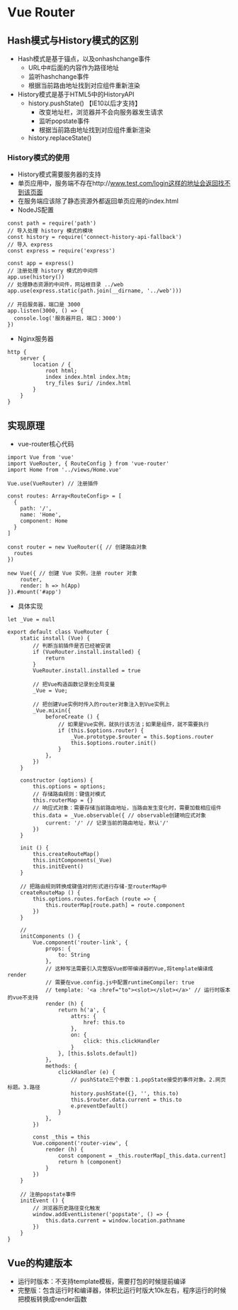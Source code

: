 # Vue Router
## Hash模式与History模式的区别
- Hash模式是基于锚点，以及onhashchange事件
    - URL中#后面的内容作为路径地址
    - 监听hashchange事件
    - 根据当前路由地址找到对应组件重新渲染
- History模式是基于HTML5中的HistoryAPI
    - history.pushState() 【IE10以后才支持】
        - 改变地址栏，浏览器并不会向服务器发生请求
        - 监听popstate事件
        - 根据当前路由地址找到对应组件重新渲染
    - history.replaceState()

### History模式的使用
- History模式需要服务器的支持
- 单页应用中，服务端不存在http://www.test.com/login这样的地址会返回找不到该页面
- 在服务端应该除了静态资源外都返回单页应用的index.html
- NodeJS配置
```
const path = require('path')
// 导入处理 history 模式的模块
const history = require('connect-history-api-fallback')
// 导入 express
const express = require('express')

const app = express()
// 注册处理 history 模式的中间件
app.use(history())
// 处理静态资源的中间件，网站根目录 ../web
app.use(express.static(path.join(__dirname, '../web')))

// 开启服务器，端口是 3000
app.listen(3000, () => {
  console.log('服务器开启，端口：3000')
})
```
- Nginx服务器
```
http {
    server {
        location / {
            root html;
            index index.html index.htm;
            try_files $uri/ /index.html
        }
    }
}
```

## 实现原理
- vue-router核心代码
```
import Vue from 'vue'
import VueRouter, { RouteConfig } from 'vue-router'
import Home from '../views/Home.vue'

Vue.use(VueRouter) // 注册插件

const routes: Array<RouteConfig> = [
  {
    path: '/',
    name: 'Home',
    component: Home
  }
]

const router = new VueRouter({ // 创建路由对象
  routes
})

new Vue({ // 创建 Vue 实例，注册 router 对象
    router,
    render: h => h(App)
}).#mount('#app')

```
- 具体实现
```
let _Vue = null

export default class VueRouter {
    static install (Vue) {
        // 判断当前插件是否已经被安装
        if (VueRouter.install.installed) {
            return
        }
        VueRouter.install.installed = true

        // 把Vue构造函数记录到全局变量
        _Vue = Vue;

        // 把创建Vue实例时传入的router对象注入到Vue实例上
        _Vue.mixin({
            beforeCreate () {
                // 如果是Vue实例，就执行该方法；如果是组件，就不需要执行
                if (this.$options.router) {
                    _Vue.prototype.$router = this.$options.router
                    this.$options.router.init()
                }
            },
        })
    }

    constructor (options) {
        this.options = options;
        // 存储路由规则：键值对模式
        this.routerMap = {}
        // 响应式对象：需要存储当前路由地址，当路由发生变化时，需要加载相应组件
        this.data = _Vue.observable({ // observable创建响应式对象
            current: '/' // 记录当前的路由地址，默认'/'
        }) 
    }

    init () {
        this.createRouteMap()
        this.initComponents(_Vue)
        this.initEvent() 
    }

    // 把路由规则转换成键值对的形式进行存储-至routerMap中
    createRouteMap () {
        this.options.routes.forEach (route => {
            this.routerMap[route.path] = route.component
        })
    }

    // 
    initComponents () {
        Vue.component('router-link', {
            props: {
                to: String
            },
            // 这种写法需要引入完整版Vue即带编译器的Vue,将template编译成render
            // 需要在vue.config.js中配置runtimeCompiler: true
            // template: '<a :href="to"><slot></slot></a>' // 运行时版本的vue不支持
            render (h) {
                return h('a', {
                    attrs: {
                        href: this.to
                    },
                    on: {
                        click: this.clickHandler
                    }
                }, [this.$slots.default])
            },
            methods: {
                clickHandler (e) {
                    // pushState三个参数：1.popState接受的事件对象。2.网页标题。3.路径
                    history.pushState({}, '', this.to)
                    this.$router.data.current = this.to
                    e.preventDefault()
                }
            },
        })

        const _this = this
        Vue.component('router-view', {
            render (h) {
                const component = _this.routerMap[_this.data.current]
                return h (component)
            }
        })
    }

    // 注册popstate事件
    initEvent () {
        // 浏览器历史路径变化触发
        window.addEventListener('popstate', () => {
            this.data.current = window.location.pathname
        })
    }
}
```

## Vue的构建版本
- 运行时版本：不支持template模板，需要打包的时候提前编译
- 完整版：包含运行时和编译器，体积比运行时版大10k左右，程序运行的时候把模板转换成render函数